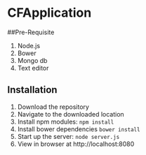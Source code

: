 # CFApplication

##Pre-Requisite
1. Node.js
2. Bower
3. Mongo db
4. Text editor

## Installation
1. Download the repository
2. Navigate to the downloaded location
3. Install npm modules: `npm install`
4. Install bower dependencies `bower install`
5. Start up the server: `node server.js`
6. View in browser at http://localhost:8080
